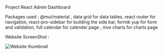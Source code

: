 Project React Admin Dashboard

Packages used : @mui/material , data grid for data tables, react router for navigation, react-pro-sidebar for building the side bar,
                formik yup for form and validation, full calendar for calendar page , nivo charts for charts page
              
Website ScreenShot : 


![Website thumbnail](https://user-images.githubusercontent.com/68237238/227886249-a7280220-b758-474f-af29-e6cd550be312.png)
